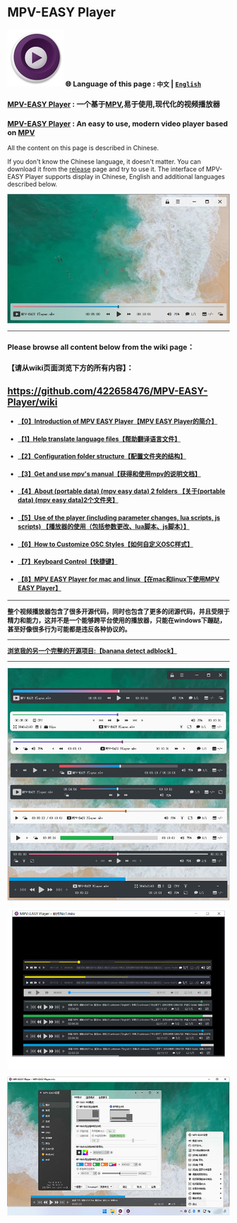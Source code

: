 # MPV-EASY Player

### ![](./img/mpv-logo-128.png)  🌐 Language of this page  : `中文` | [`English`](https://github-com.translate.goog/422658476/MPV-EASY-Player?_x_tr_sl=zh-CN&_x_tr_tl=en&_x_tr_hl=zh-CN&_x_tr_pto=wapp)

### [MPV-EASY Player](https://www.rjno1.com/mpv-easy-player/) : 一个基于[MPV](https://github.com/mpv-player/mpv/),易于使用,现代化的视频播放器

### [MPV-EASY Player](https://www.rjno1.com/mpv-easy-player/)  : An easy to use, modern video player based on [MPV](https://github.com/mpv-player/mpv/)

All the content on this page is described in Chinese. 

If you don't know the Chinese language, it doesn't matter. You can download it from the [release](https://github.com/422658476/MPV-EASY-Player/releases) page and try to use it. The interface of MPV-EASY Player supports display in Chinese, English and additional languages described below.

![](./img/mpv-easy-player-gui-mode-github.jpg)

---
### Please browse all content below from the wiki page：
### 【请从wiki页面浏览下方的所有内容】：

## https://github.com/422658476/MPV-EASY-Player/wiki

- #### [【0】Introduction of MPV EASY Player【MPV EASY Player的简介】](https://github.com/422658476/MPV-EASY-Player/wiki)

- #### [【1】Help translate language files【帮助翻译语言文件】](https://github.com/422658476/MPV-EASY-Player/wiki/%E3%80%901%E3%80%91Help-translate-language-files%E3%80%90%E5%B8%AE%E5%8A%A9%E7%BF%BB%E8%AF%91%E8%AF%AD%E8%A8%80%E6%96%87%E4%BB%B6%E3%80%91)

- #### [【2】Configuration folder structure【配置文件夹的结构】](https://github.com/422658476/MPV-EASY-Player/wiki/%E3%80%903%E3%80%91Get-and-use-mpv's-manual%E3%80%90%E8%8E%B7%E5%BE%97%E5%92%8C%E4%BD%BF%E7%94%A8mpv%E7%9A%84%E8%AF%B4%E6%98%8E%E6%96%87%E6%A1%A3%E3%80%91)

- #### [【3】Get and use mpv's manual【获得和使用mpv的说明文档】](https://github.com/422658476/MPV-EASY-Player/wiki/%E3%80%903%E3%80%91Get-and-use-mpv's-manual%E3%80%90%E8%8E%B7%E5%BE%97%E5%92%8C%E4%BD%BF%E7%94%A8mpv%E7%9A%84%E8%AF%B4%E6%98%8E%E6%96%87%E6%A1%A3%E3%80%91)

- #### [【4】About (portable data) (mpv easy data) 2 folders 【关于(portable data) (mpv easy data)2个文件夹】](https://github.com/422658476/MPV-EASY-Player/wiki/%E3%80%904%E3%80%91About-(portable-data)-(mpv-easy-data)-2-folders-%E3%80%90%E5%85%B3%E4%BA%8E(portable-data)-(mpv-easy-data)2%E4%B8%AA%E6%96%87%E4%BB%B6%E5%A4%B9%E3%80%91)

- #### [【5】Use of the player (including parameter changes, lua scripts, js scripts) 【播放器的使用（包括参数更改、lua脚本、js脚本）】](https://github.com/422658476/MPV-EASY-Player/wiki/%E3%80%905%E3%80%91Use-of-the-player-(including-parameter-changes,-lua-scripts,-js-scripts)-%E3%80%90%E6%92%AD%E6%94%BE%E5%99%A8%E7%9A%84%E4%BD%BF%E7%94%A8%EF%BC%88%E5%8C%85%E6%8B%AC%E5%8F%82%E6%95%B0%E6%9B%B4%E6%94%B9%E3%80%81lua%E8%84%9A%E6%9C%AC%E3%80%81js%E8%84%9A%E6%9C%AC%EF%BC%89%E3%80%91)

- #### [【6】How to Customize OSC Styles【如何自定义OSC样式】](https://github.com/422658476/MPV-EASY-Player/wiki/%E3%80%906%E3%80%91How-to-Customize-OSC-Styles%E3%80%90%E5%A6%82%E4%BD%95%E8%87%AA%E5%AE%9A%E4%B9%89OSC%E6%A0%B7%E5%BC%8F%E3%80%91)

- #### [【7】Keyboard Control【快捷键】](https://github.com/422658476/MPV-EASY-Player/wiki/%E3%80%907%E3%80%91Keyboard-Control%E3%80%90%E5%BF%AB%E6%8D%B7%E9%94%AE%E3%80%91)

- #### [【8】MPV EASY Player for mac and linux【在mac和linux下使用MPV EASY Player】](https://github.com/422658476/MPV-EASY-Player/wiki/%E3%80%908%E3%80%91MPV-EASY-Player-for-mac-and-linux%E3%80%90%E5%9C%A8mac%E5%92%8Clinux%E4%B8%8B%E4%BD%BF%E7%94%A8MPV-EASY-Player%E3%80%91)

***

**整个视频播放器包含了很多开源代码，同时也包含了更多的闭源代码，并且受限于精力和能力，这并不是一个能够跨平台使用的播放器，只能在windows下蹦跶，甚至好像很多行为可能都是违反各种协议的。**

---

**[浏览我的另一个完整的开源项目:【banana detect adblock】](https://github.com/422658476/banana-detect-adblock)**

***

![](https://github.com/422658476/MPV-EASY-Player/raw/master/img/mpv-easy-player-6-github.jpg)

![](https://github.com/422658476/MPV-EASY-Player/blob/master/img/mpv-easy-player-4-1.png)

![](https://github.com/422658476/MPV-EASY-Player/blob/master/img/mpv-easy-player-2.jpg)
